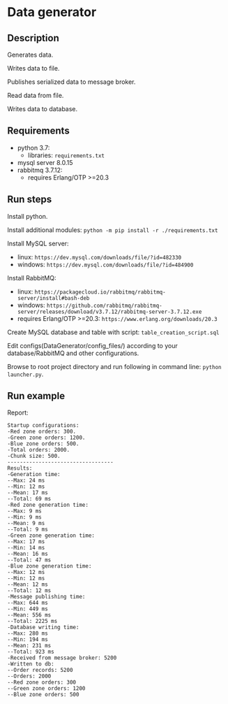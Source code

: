 # Data generator
## Description
Generates data.

Writes data to file.

Publishes serialized data to message broker.

Read data from file.

Writes data to database.
## Requirements
- python 3.7:
  - libraries: `requirements.txt`
- mysql server 8.0.15
- rabbitmq 3.7.12:
  - requires Erlang/OTP >=20.3
## Run steps
Install python.

Install additional modules:
`python -m pip install -r ./requirements.txt`

Install MySQL server:
  - linux:
    `https://dev.mysql.com/downloads/file/?id=482330`
  - windows:
    `https://dev.mysql.com/downloads/file/?id=484900`

Install RabbitMQ:
  - linux:
    `https://packagecloud.io/rabbitmq/rabbitmq-server/install#bash-deb`
  - windows:
    `https://github.com/rabbitmq/rabbitmq-server/releases/download/v3.7.12/rabbitmq-server-3.7.12.exe`
  - requires Erlang/OTP >=20.3:
    `https://www.erlang.org/downloads/20.3`

Create MySQL database and table with script:
`table_creation_script.sql`

Edit configs(DataGenerator/config_files/) according to your database/RabbitMQ and other configurations.

Browse to root project directory and run following in command line: `python launcher.py`.
## Run example
Report:
```
Startup configurations:
-Red zone orders: 300.
-Green zone orders: 1200.
-Blue zone orders: 500.
-Total orders: 2000.
-Chunk size: 500.
----------------------------------
Results:
-Generation time:
--Max: 24 ms
--Min: 12 ms
--Mean: 17 ms
--Total: 69 ms
-Red zone generation time:
--Max: 9 ms
--Min: 9 ms
--Mean: 9 ms
--Total: 9 ms
-Green zone generation time:
--Max: 17 ms
--Min: 14 ms
--Mean: 16 ms
--Total: 47 ms
-Blue zone generation time:
--Max: 12 ms
--Min: 12 ms
--Mean: 12 ms
--Total: 12 ms
-Message publishing time:
--Max: 644 ms
--Min: 449 ms
--Mean: 556 ms
--Total: 2225 ms
-Database writing time:
--Max: 280 ms
--Min: 194 ms
--Mean: 231 ms
--Total: 923 ms
-Received from message broker: 5200
-Written to db:
--Order records: 5200
--Orders: 2000
--Red zone orders: 300
--Green zone orders: 1200
--Blue zone orders: 500
```
